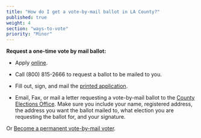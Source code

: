 ```yaml
---
title: "How do I get a vote-by-mail ballot in LA County?"
published: true
weight: 4
section: "ways-to-vote"
priority: "Minor"
---
```


**Request a one-time vote by mail ballot:**  

- Apply [online](https://apps1.lavote.net/secured/av/Default.cfm?election=%23%20%2C%2CL%0A).  

- Call (800) 815-2666 to request a ballot to be mailed to you.  

- Fill out, sign, and mail the [printed application](https://lavote.net/docs/rrcc/election-info/06052018_VBM-app.pdf).

- Email, Fax, or mail a letter requesting a vote-by-mail ballot to the [County Elections Office](#section-election-office-contact). Make sure you include your name, registered address, the address you want the ballot mailed to, what election you are requesting the ballot for, and your signature.  

Or [Become a permanent vote-by-mail voter](https://lavote.net/documents/permanent-vote-by-mail-application.pdf). 
